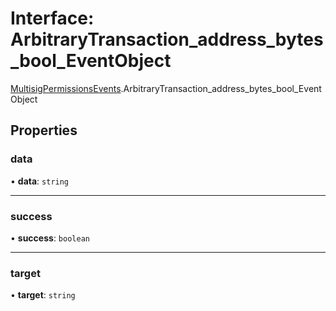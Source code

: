 # Interface: ArbitraryTransaction\_address\_bytes\_bool\_EventObject

[MultisigPermissionsEvents](../modules/MultisigPermissionsEvents.md).ArbitraryTransaction_address_bytes_bool_EventObject

## Properties

### data

• **data**: `string`

___

### success

• **success**: `boolean`

___

### target

• **target**: `string`
